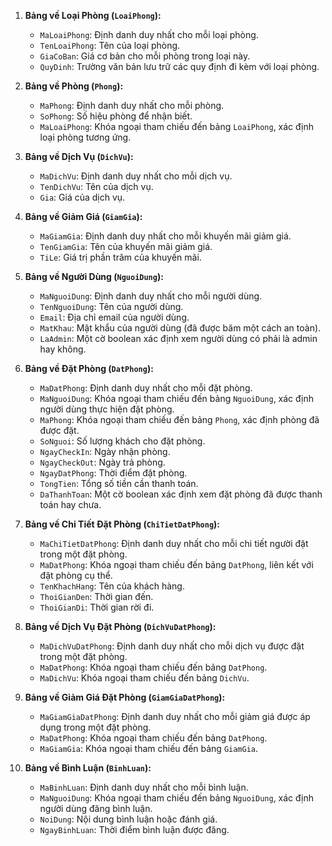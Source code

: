 1. **Bảng về Loại Phòng (`LoaiPhong`):**
   - `MaLoaiPhong`: Định danh duy nhất cho mỗi loại phòng.
   - `TenLoaiPhong`: Tên của loại phòng.
   - `GiaCoBan`: Giá cơ bản cho mỗi phòng trong loại này.
   - `QuyDinh`: Trường văn bản lưu trữ các quy định đi kèm với loại phòng.

2. **Bảng về Phòng (`Phong`):**
   - `MaPhong`: Định danh duy nhất cho mỗi phòng.
   - `SoPhong`: Số hiệu phòng để nhận biết.
   - `MaLoaiPhong`: Khóa ngoại tham chiếu đến bảng `LoaiPhong`, xác định loại phòng tương ứng.

3. **Bảng về Dịch Vụ (`DichVu`):**
   - `MaDichVu`: Định danh duy nhất cho mỗi dịch vụ.
   - `TenDichVu`: Tên của dịch vụ.
   - `Gia`: Giá của dịch vụ.

4. **Bảng về Giảm Giá (`GiamGia`):**
   - `MaGiamGia`: Định danh duy nhất cho mỗi khuyến mãi giảm giá.
   - `TenGiamGia`: Tên của khuyến mãi giảm giá.
   - `TiLe`: Giá trị phần trăm của khuyến mãi.

5. **Bảng về Người Dùng (`NguoiDung`):**
   - `MaNguoiDung`: Định danh duy nhất cho mỗi người dùng.
   - `TenNguoiDung`: Tên của người dùng.
   - `Email`: Địa chỉ email của người dùng.
   - `MatKhau`: Mật khẩu của người dùng (đã được băm một cách an toàn).
   - `LaAdmin`: Một cờ boolean xác định xem người dùng có phải là admin hay không.

6. **Bảng về Đặt Phòng (`DatPhong`):**
   - `MaDatPhong`: Định danh duy nhất cho mỗi đặt phòng.
   - `MaNguoiDung`: Khóa ngoại tham chiếu đến bảng `NguoiDung`, xác định người dùng thực hiện đặt phòng.
   - `MaPhong`: Khóa ngoại tham chiếu đến bảng `Phong`, xác định phòng đã được đặt.
   - `SoNguoi`: Số lượng khách cho đặt phòng.
   - `NgayCheckIn`: Ngày nhận phòng.
   - `NgayCheckOut`: Ngày trả phòng.
   - `NgayDatPhong`: Thời điểm đặt phòng.
   - `TongTien`: Tổng số tiền cần thanh toán.
   - `DaThanhToan`: Một cờ boolean xác định xem đặt phòng đã được thanh toán hay chưa.

7. **Bảng về Chi Tiết Đặt Phòng (`ChiTietDatPhong`):**
   - `MaChiTietDatPhong`: Định danh duy nhất cho mỗi chi tiết người đặt trong một đặt phòng.
   - `MaDatPhong`: Khóa ngoại tham chiếu đến bảng `DatPhong`, liên kết với đặt phòng cụ thể.
   - `TenKhachHang`: Tên của khách hàng.
   - `ThoiGianDen`: Thời gian đến.
   - `ThoiGianDi`: Thời gian rời đi.

8. **Bảng về Dịch Vụ Đặt Phòng (`DichVuDatPhong`):**
   - `MaDichVuDatPhong`: Định danh duy nhất cho mỗi dịch vụ được đặt trong một đặt phòng.
   - `MaDatPhong`: Khóa ngoại tham chiếu đến bảng `DatPhong`.
   - `MaDichVu`: Khóa ngoại tham chiếu đến bảng `DichVu`.

9. **Bảng về Giảm Giá Đặt Phòng (`GiamGiaDatPhong`):**
   - `MaGiamGiaDatPhong`: Định danh duy nhất cho mỗi giảm giá được áp dụng trong một đặt phòng.
   - `MaDatPhong`: Khóa ngoại tham chiếu đến bảng `DatPhong`.
   - `MaGiamGia`: Khóa ngoại tham chiếu đến bảng `GiamGia`.

10. **Bảng về Bình Luận (`BinhLuan`):**
    - `MaBinhLuan`: Định danh duy nhất cho mỗi bình luận.
    - `MaNguoiDung`: Khóa ngoại tham chiếu đến bảng `NguoiDung`, xác định người dùng đăng bình luận.
    - `NoiDung`: Nội dung bình luận hoặc đánh giá.
    - `NgayBinhLuan`: Thời điểm bình luận được đăng.
